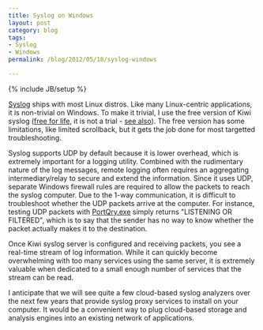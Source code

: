 ```yaml
---
title: Syslog on Windows
layout: post
category: blog
tags:
- Syslog
- Windows
permalink: /blog/2012/05/18/syslog-windows

---
```

{% include JB/setup %}
<div id="node-168" class="node node-blog node-promoted">
  <div class="content clearfix">
    <div class="field field-name-body field-type-text-with-summary field-label-hidden"><div class="field-items"><div class="field-item even"><p><a href="http://en.wikipedia.org/wiki/Syslog">Syslog</a> ships with most Linux distros. Like many Linux-centric applications, it is non-trivial on Windows. To make it trivial, I use the free version of Kiwi syslog (<a href="http://www.kiwisyslog.com/index.php?option=com_kb&amp;page=articles&amp;articleid=73&amp;Itemid=244">free for life</a>, it is not a trial - <a href="http://www.solarwinds.com/products/freetools/free-kiwi-syslog-server.aspx">see also</a>). The free version has some limitations, like limited scrollback, but it gets the job done for most targetted troubleshooting.</p>
<p>Syslog supports UDP by default because it is lower overhead, which is extremely important for a logging utility. Combined with the rudimentary nature of the log messages, remote logging often requires an aggregating intermediary/relay to secure and extend the information. Since it uses UDP, separate Windows firewall rules are required to allow the packets to reach the syslog computer. Due to the 1-way communication, it is difficult to troubleshoot whether the UDP packets arrive at the computer. For instance, testing UDP packets with <a href="http://www.microsoft.com/en-us/download/details.aspx?id=24009">PortQry.exe</a> simply returns "LISTENING OR FILTERED", which is to say that the sender has no way to know whether the packet actually makes it to the destination.</p>
<p>Once Kiwi syslog server is configured and receiving packets, you see a real-time stream of log information. While it can quickly become overwhelming with too many services using the same server, it is extremely valuable when dedicated to a small enough number of services that the stream can be read.</p>
<p>I anticipate that we will see quite a few cloud-based syslog analyzers over the next few years that provide syslog proxy services to install on your computer. It would be a convenient way to plug cloud-based storage and analysis engines into an existing network of applications.</p>
</div></div></div>  </div>
</div>
